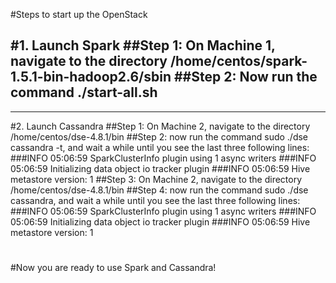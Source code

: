 #Steps to start up the OpenStack

#1. Launch Spark
##Step 1: On Machine 1, navigate to the directory /home/centos/spark-1.5.1-bin-hadoop2.6/sbin
##Step 2: Now run the command ./start-all.sh
---
---
#2. Launch Cassandra
##Step 1: On Machine 2, navigate to the directory /home/centos/dse-4.8.1/bin
##Step 2: now run the command sudo ./dse cassandra -t, and wait a while until you see the last three following lines:
###INFO  05:06:59  SparkClusterInfo plugin using 1 async writers
###INFO  05:06:59  Initializing data object io tracker plugin
###INFO  05:06:59  Hive metastore version: 1
##Step 3: On Machine 2, navigate to the directory /home/centos/dse-4.8.1/bin
##Step 4: now run the command sudo ./dse cassandra, and wait a while until you see the last three following lines:
###INFO  05:06:59  SparkClusterInfo plugin using 1 async writers
###INFO  05:06:59  Initializing data object io tracker plugin
###INFO  05:06:59  Hive metastore version: 1
#
#Now you are ready to use Spark and Cassandra!


